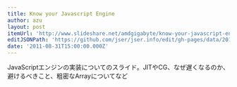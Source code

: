 ```yaml
---
title: Know your Javascript Engine
author: azu
layout: post
itemUrl: 'http://www.slideshare.net/amdgigabyte/know-your-javascript-engine'
editJSONPath: 'https://github.com/jser/jser.info/edit/gh-pages/data/2011/08/index.json'
date: '2011-08-31T15:00:00.000Z'
---
```

JavaScriptエンジンの実装についてのスライド。JITやCG、なぜ遅くなるのか、避けるべきこと、粗密なArrayについてなど
